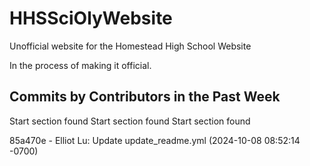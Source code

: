 # HHSSciOlyWebsite
Unofficial website for the Homestead High School Website

In the process of making it official.


## Commits by Contributors in the Past Week
Start section found
Start section found
Start section found
<!-- COMMIT_SECTION_START -->
85a470e - Elliot Lu: Update update_readme.yml (2024-10-08 08:52:14 -0700)
<!-- COMMIT_SECTION_END -->
